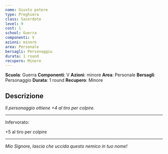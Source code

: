 ```yaml
---
name: Giusto potere
type: Preghiera
class: Sacerdote
level: 9
cost: 1
school: Guerra
componenti: V
azioni: minore
area: Personale
bersagli: Personaggio
durata: 1 round
recupero: Minore
---
```

**Scuola**: Guerra
**Componenti**: V
**Azioni**: minore
**Area**: Personale
**Bersagli**: Personaggio
**Durata**: 1 round
**Recupero**: Minore

**Descrizione**
-

*Il personaggio ottiene +4 al tiro per colpire.*

---

Infervorato:

+5 al tiro per colpire

---

*Mio Signore, lascia che uccida questo nemico in tuo nome!*